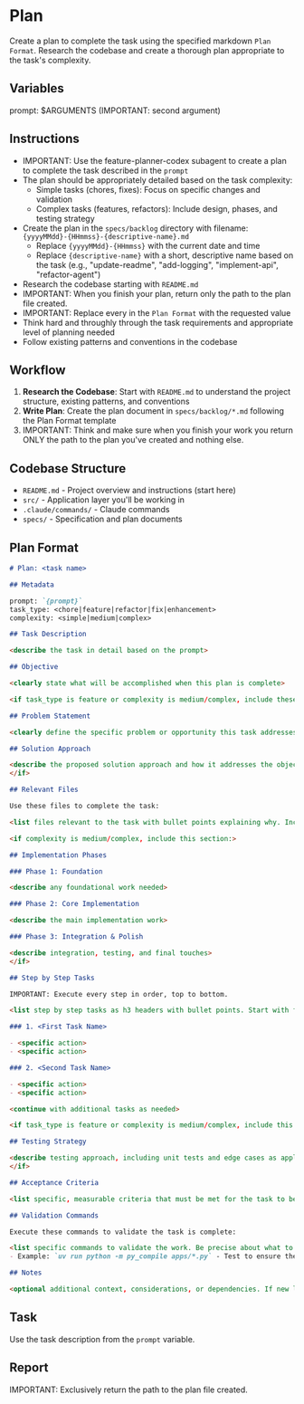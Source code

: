 # Plan

Create a plan to complete the task using the specified markdown `Plan Format`. Research the codebase and create a thorough plan appropriate to the task's complexity.

## Variables

prompt: $ARGUMENTS (IMPORTANT: second argument)

## Instructions

- IMPORTANT: Use the feature-planner-codex subagent to create a plan to complete the task described in the `prompt`
- The plan should be appropriately detailed based on the task complexity:
  - Simple tasks (chores, fixes): Focus on specific changes and validation
  - Complex tasks (features, refactors): Include design, phases, and testing strategy
- Create the plan in the `specs/backlog` directory with filename: `{yyyyMMdd}-{HHmmss}-{descriptive-name}.md`
  - Replace `{yyyyMMdd}-{HHmmss}` with the current date and time
  - Replace `{descriptive-name}` with a short, descriptive name based on the task (e.g., "update-readme", "add-logging", "implement-api", "refactor-agent")
- Research the codebase starting with `README.md`
- IMPORTANT: When you finish your plan, return only the path to the plan file created.
- IMPORTANT: Replace every <placeholder> in the `Plan Format` with the requested value
- Think hard and throughly through the task requirements and appropriate level of planning needed
- Follow existing patterns and conventions in the codebase

## Workflow

1. **Research the Codebase**: Start with `README.md` to understand the project structure, existing patterns, and conventions
2. **Write Plan**: Create the plan document in `specs/backlog/*.md` following the Plan Format template
3. IMPORTANT: Think and make sure when you finish your work you return ONLY the path to the plan you've created and nothing else.

## Codebase Structure

- `README.md` - Project overview and instructions (start here)
- `src/` - Application layer you'll be working in
- `.claude/commands/` - Claude commands
- `specs/` - Specification and plan documents

## Plan Format

```md
# Plan: <task name>

## Metadata

prompt: `{prompt}`
task_type: <chore|feature|refactor|fix|enhancement>
complexity: <simple|medium|complex>

## Task Description

<describe the task in detail based on the prompt>

## Objective

<clearly state what will be accomplished when this plan is complete>

<if task_type is feature or complexity is medium/complex, include these sections:>

## Problem Statement

<clearly define the specific problem or opportunity this task addresses>

## Solution Approach

<describe the proposed solution approach and how it addresses the objective>
</if>

## Relevant Files

Use these files to complete the task:

<list files relevant to the task with bullet points explaining why. Include new files to be created under an h3 'New Files' section if needed>

<if complexity is medium/complex, include this section:>

## Implementation Phases

### Phase 1: Foundation

<describe any foundational work needed>

### Phase 2: Core Implementation

<describe the main implementation work>

### Phase 3: Integration & Polish

<describe integration, testing, and final touches>
</if>

## Step by Step Tasks

IMPORTANT: Execute every step in order, top to bottom.

<list step by step tasks as h3 headers with bullet points. Start with foundational changes then move to specific changes. Last step should validate the work>

### 1. <First Task Name>

- <specific action>
- <specific action>

### 2. <Second Task Name>

- <specific action>
- <specific action>

<continue with additional tasks as needed>

<if task_type is feature or complexity is medium/complex, include this section:>

## Testing Strategy

<describe testing approach, including unit tests and edge cases as applicable>
</if>

## Acceptance Criteria

<list specific, measurable criteria that must be met for the task to be considered complete>

## Validation Commands

Execute these commands to validate the task is complete:

<list specific commands to validate the work. Be precise about what to run>
- Example: `uv run python -m py_compile apps/*.py` - Test to ensure the code compiles

## Notes

<optional additional context, considerations, or dependencies. If new libraries are needed, specify using `uv add`>
```

## Task

Use the task description from the `prompt` variable.

## Report

IMPORTANT: Exclusively return the path to the plan file created.
